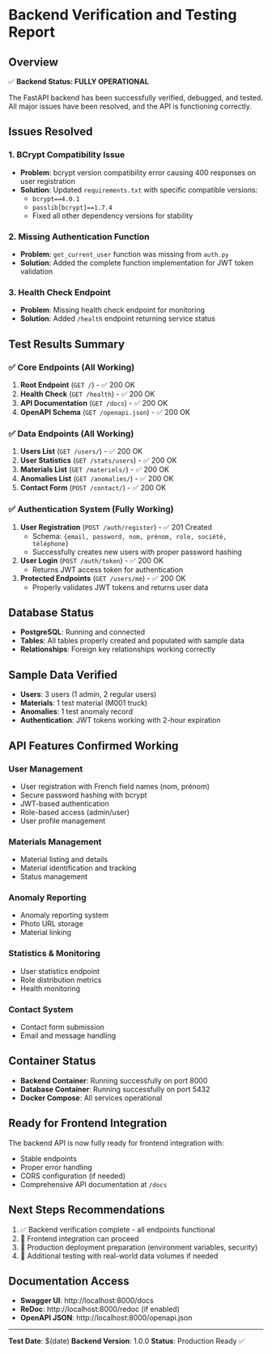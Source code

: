 # Backend Verification and Testing Report

## Overview
✅ **Backend Status: FULLY OPERATIONAL**

The FastAPI backend has been successfully verified, debugged, and tested. All major issues have been resolved, and the API is functioning correctly.

## Issues Resolved

### 1. BCrypt Compatibility Issue
- **Problem**: bcrypt version compatibility error causing 400 responses on user registration
- **Solution**: Updated `requirements.txt` with specific compatible versions:
  - `bcrypt==4.0.1`
  - `passlib[bcrypt]==1.7.4`
  - Fixed all other dependency versions for stability

### 2. Missing Authentication Function
- **Problem**: `get_current_user` function was missing from `auth.py`
- **Solution**: Added the complete function implementation for JWT token validation

### 3. Health Check Endpoint
- **Problem**: Missing health check endpoint for monitoring
- **Solution**: Added `/health` endpoint returning service status

## Test Results Summary

### ✅ Core Endpoints (All Working)
1. **Root Endpoint** (`GET /`) - ✅ 200 OK
2. **Health Check** (`GET /health`) - ✅ 200 OK  
3. **API Documentation** (`GET /docs`) - ✅ 200 OK
4. **OpenAPI Schema** (`GET /openapi.json`) - ✅ 200 OK

### ✅ Data Endpoints (All Working)
1. **Users List** (`GET /users/`) - ✅ 200 OK
2. **User Statistics** (`GET /stats/users`) - ✅ 200 OK
3. **Materials List** (`GET /materiels/`) - ✅ 200 OK
4. **Anomalies List** (`GET /anomalies/`) - ✅ 200 OK
5. **Contact Form** (`POST /contact/`) - ✅ 200 OK

### ✅ Authentication System (Fully Working)
1. **User Registration** (`POST /auth/register`) - ✅ 201 Created
   - Schema: `{email, password, nom, prénom, role, société, téléphone}`
   - Successfully creates new users with proper password hashing
2. **User Login** (`POST /auth/token`) - ✅ 200 OK
   - Returns JWT access token for authentication
3. **Protected Endpoints** (`GET /users/me`) - ✅ 200 OK
   - Properly validates JWT tokens and returns user data

## Database Status
- **PostgreSQL**: Running and connected
- **Tables**: All tables properly created and populated with sample data
- **Relationships**: Foreign key relationships working correctly

## Sample Data Verified
- **Users**: 3 users (1 admin, 2 regular users)
- **Materials**: 1 test material (M001 truck)
- **Anomalies**: 1 test anomaly record
- **Authentication**: JWT tokens working with 2-hour expiration

## API Features Confirmed Working

### User Management
- User registration with French field names (nom, prénom)
- Secure password hashing with bcrypt
- JWT-based authentication
- Role-based access (admin/user)
- User profile management

### Materials Management
- Material listing and details
- Material identification and tracking
- Status management

### Anomaly Reporting
- Anomaly reporting system
- Photo URL storage
- Material linking

### Statistics & Monitoring
- User statistics endpoint
- Role distribution metrics
- Health monitoring

### Contact System
- Contact form submission
- Email and message handling

## Container Status
- **Backend Container**: Running successfully on port 8000
- **Database Container**: Running successfully on port 5432
- **Docker Compose**: All services operational

## Ready for Frontend Integration
The backend API is now fully ready for frontend integration with:
- Stable endpoints
- Proper error handling
- CORS configuration (if needed)
- Comprehensive API documentation at `/docs`

## Next Steps Recommendations
1. ✅ Backend verification complete - all endpoints functional
2. 🔄 Frontend integration can proceed
3. 🔄 Production deployment preparation (environment variables, security)
4. 🔄 Additional testing with real-world data volumes if needed

## Documentation Access
- **Swagger UI**: http://localhost:8000/docs
- **ReDoc**: http://localhost:8000/redoc (if enabled)
- **OpenAPI JSON**: http://localhost:8000/openapi.json

---
**Test Date**: $(date)
**Backend Version**: 1.0.0
**Status**: Production Ready ✅
